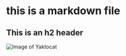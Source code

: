 # this is a markdown file
## This is an h2 header
![Image of Yaktocat](https://octodex.github.com/images/yaktocat.png)
